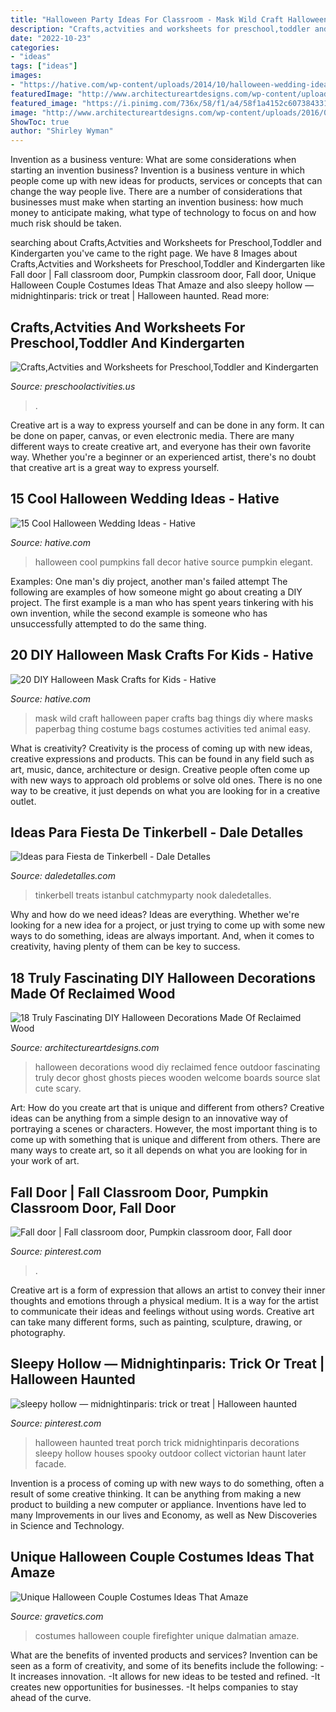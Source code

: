 ```yaml
---
title: "Halloween Party Ideas For Classroom - Mask Wild Craft Halloween Paper Crafts Bag Things Diy Where Masks Paperbag Thing Costume Bags Costumes Activities Ted Animal Easy"
description: "Crafts,actvities and worksheets for preschool,toddler and kindergarten"
date: "2022-10-23"
categories:
- "ideas"
tags: ["ideas"]
images:
- "https://hative.com/wp-content/uploads/2014/10/halloween-wedding-ideas/11-cool-halloween-wedding-ideas.jpg"
featuredImage: "http://www.architectureartdesigns.com/wp-content/uploads/2016/09/9-8.jpg"
featured_image: "https://i.pinimg.com/736x/58/f1/a4/58f1a4152c607384331930f204107d23.jpg"
image: "http://www.architectureartdesigns.com/wp-content/uploads/2016/09/9-8.jpg"
ShowToc: true
author: "Shirley Wyman"
---
```



Invention as a business venture: What are some considerations when starting an invention business?
Invention is a business venture in which people come up with new ideas for products, services or concepts that can change the way people live. There are a number of considerations that businesses must make when starting an invention business: how much money to anticipate making, what type of technology to focus on and how much risk should be taken.

	

		
searching about Crafts,Actvities and Worksheets for Preschool,Toddler and Kindergarten you've came to the right page. We have 8 Images about Crafts,Actvities and Worksheets for Preschool,Toddler and Kindergarten like Fall door | Fall classroom door, Pumpkin classroom door, Fall door, Unique Halloween Couple Costumes Ideas That Amaze and also sleepy hollow — midnightinparis: trick or treat | Halloween haunted. Read more:
		
    
## Crafts,Actvities And Worksheets For Preschool,Toddler And Kindergarten

<img loading=lazy src="https://www.preschoolactivities.us/wp-content/uploads/2015/02/spring-classroom-door-decorations.jpg" onerror="this.onerror=null;this.src='https://tse3.mm.bing.net/th?id=OIP.mVcv3v1jx7QFRsRFhkhNmgHaN4&amp;pid=15.1';" alt="Crafts,Actvities and Worksheets for Preschool,Toddler and Kindergarten">

_Source: preschoolactivities.us_

>. 

	

Creative art is a way to express yourself and can be done in any form. It can be done on paper, canvas, or even electronic media. There are many different ways to create creative art, and everyone has their own favorite way. Whether you're a beginner or an experienced artist, there's no doubt that creative art is a great way to express yourself.

    
## 15 Cool Halloween Wedding Ideas - Hative

<img loading=lazy src="https://hative.com/wp-content/uploads/2014/10/halloween-wedding-ideas/11-cool-halloween-wedding-ideas.jpg" onerror="this.onerror=null;this.src='https://tse3.mm.bing.net/th?id=OIP.E5N3SrsKPbnkEG-o8L8aUwHaK7&amp;pid=15.1';" alt="15 Cool Halloween Wedding Ideas - Hative">

_Source: hative.com_

>halloween cool pumpkins fall decor hative source pumpkin elegant. 

	

Examples: One man's diy project, another man's failed attempt
The following are examples of how someone might go about creating a DIY project. The first example is a man who has spent years tinkering with his own invention, while the second example is someone who has unsuccessfully attempted to do the same thing.

    
## 20 DIY Halloween Mask Crafts For Kids - Hative

<img loading=lazy src="https://hative.com/wp-content/uploads/2014/10/diy-halloween-mask-crafts/20-paperbag-mask.jpg" onerror="this.onerror=null;this.src='https://tse4.mm.bing.net/th?id=OIP.w9EeT0ItM-X6WRgS_7qnhQHaLH&amp;pid=15.1';" alt="20 DIY Halloween Mask Crafts for Kids - Hative">

_Source: hative.com_

>mask wild craft halloween paper crafts bag things diy where masks paperbag thing costume bags costumes activities ted animal easy. 

	

What is creativity?
Creativity is the process of coming up with new ideas, creative expressions and products. This can be found in any field such as art, music, dance, architecture or design. Creative people often come up with new ways to approach old problems or solve old ones. There is no one way to be creative, it just depends on what you are looking for in a creative outlet.

    
## Ideas Para Fiesta De Tinkerbell - Dale Detalles

<img loading=lazy src="https://i0.wp.com/www.daledetalles.com/wp-content/uploads/2015/06/fiesta-tinkerbell9.jpg" onerror="this.onerror=null;this.src='https://tse3.mm.bing.net/th?id=OIP.pCPhQDCOZUmzSNa0Rj0S8AHaJ4&amp;pid=15.1';" alt="Ideas para Fiesta de Tinkerbell - Dale Detalles">

_Source: daledetalles.com_

>tinkerbell treats istanbul catchmyparty nook daledetalles. 

	

Why and how do we need ideas?
Ideas are everything. Whether we're looking for a new idea for a project, or just trying to come up with some new ways to do something, ideas are always important. And, when it comes to creativity, having plenty of them can be key to success.

    
## 18 Truly Fascinating DIY Halloween Decorations Made Of Reclaimed Wood

<img loading=lazy src="http://www.architectureartdesigns.com/wp-content/uploads/2016/09/9-8.jpg" onerror="this.onerror=null;this.src='https://tse4.mm.bing.net/th?id=OIP.MkHW-hO0ZQ2iNMTEMF1dVwHaNI&amp;pid=15.1';" alt="18 Truly Fascinating DIY Halloween Decorations Made Of Reclaimed Wood">

_Source: architectureartdesigns.com_

>halloween decorations wood diy reclaimed fence outdoor fascinating truly decor ghost ghosts pieces wooden welcome boards source slat cute scary. 

	

Art: How do you create art that is unique and different from others?
Creative ideas can be anything from a simple design to an innovative way of portraying a scenes or characters. However, the most important thing is to come up with something that is unique and different from others. There are many ways to create art, so it all depends on what you are looking for in your work of art.

    
## Fall Door | Fall Classroom Door, Pumpkin Classroom Door, Fall Door

<img loading=lazy src="https://i.pinimg.com/736x/37/56/1d/37561dc1681fbc983b3ea7106ddd4482.jpg" onerror="this.onerror=null;this.src='https://tse4.mm.bing.net/th?id=OIP.vEr39uGmsUVdonh0CRfMCgHaJ3&amp;pid=15.1';" alt="Fall door | Fall classroom door, Pumpkin classroom door, Fall door">

_Source: pinterest.com_

>. 

	

Creative art is a form of expression that allows an artist to convey their inner thoughts and emotions through a physical medium. It is a way for the artist to communicate their ideas and feelings without using words. Creative art can take many different forms, such as painting, sculpture, drawing, or photography.

    
## Sleepy Hollow — Midnightinparis: Trick Or Treat | Halloween Haunted

<img loading=lazy src="https://i.pinimg.com/736x/58/f1/a4/58f1a4152c607384331930f204107d23.jpg" onerror="this.onerror=null;this.src='https://tse3.mm.bing.net/th?id=OIP.UYGxUrX1aVnaDAPZyZqONwHaLI&amp;pid=15.1';" alt="sleepy hollow — midnightinparis: trick or treat | Halloween haunted">

_Source: pinterest.com_

>halloween haunted treat porch trick midnightinparis decorations sleepy hollow houses spooky outdoor collect victorian haunt later facade. 

	

Invention is a process of coming up with new ways to do something, often a result of some creative thinking. It can be anything from making a new product to building a new computer or appliance. Inventions have led to many Improvements in our lives and Economy, as well as New Discoveries in Science and Technology.

    
## Unique Halloween Couple Costumes Ideas That Amaze

<img loading=lazy src="https://www.gravetics.com/wp-content/uploads/2017/07/Dalmatian-Firefighter.jpg" onerror="this.onerror=null;this.src='https://tse3.mm.bing.net/th?id=OIP.2GyKmF6GvnY-WS6n4MIymwHaJ4&amp;pid=15.1';" alt="Unique Halloween Couple Costumes Ideas That Amaze">

_Source: gravetics.com_

>costumes halloween couple firefighter unique dalmatian amaze. 

	

What are the benefits of invented products and services?
Invention can be seen as a form of creativity, and some of its benefits include the following: 
-It increases innovation. 
-It allows for new ideas to be tested and refined. 
-It creates new opportunities for businesses. 
-It helps companies to stay ahead of the curve.

